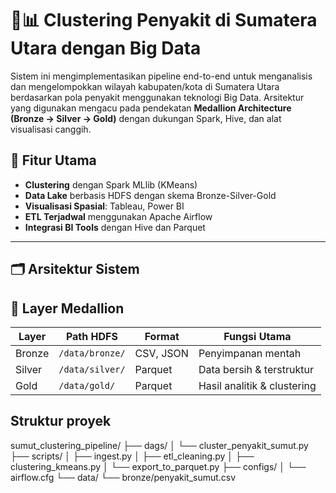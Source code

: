 # 🧠📊 Clustering Penyakit di Sumatera Utara dengan Big Data

Sistem ini mengimplementasikan pipeline end-to-end untuk menganalisis dan mengelompokkan wilayah kabupaten/kota di Sumatera Utara berdasarkan pola penyakit menggunakan teknologi Big Data. Arsitektur yang digunakan mengacu pada pendekatan **Medallion Architecture (Bronze → Silver → Gold)** dengan dukungan Spark, Hive, dan alat visualisasi canggih.

## 🚀 Fitur Utama

- **Clustering** dengan Spark MLlib (KMeans)
- **Data Lake** berbasis HDFS dengan skema Bronze-Silver-Gold
- **Visualisasi Spasial**: Tableau, Power BI
- **ETL Terjadwal** menggunakan Apache Airflow
- **Integrasi BI Tools** dengan Hive dan Parquet

---

## 🗂 Arsitektur Sistem

## 🔧 Layer Medallion

| Layer  | Path HDFS       | Format    | Fungsi Utama                |
| ------ | --------------- | --------- | --------------------------- |
| Bronze | `/data/bronze/` | CSV, JSON | Penyimpanan mentah          |
| Silver | `/data/silver/` | Parquet   | Data bersih & terstruktur   |
| Gold   | `/data/gold/`   | Parquet   | Hasil analitik & clustering |

## Struktur proyek
sumut_clustering_pipeline/
├── dags/
│   └── cluster_penyakit_sumut.py
├── scripts/
│   ├── ingest.py
│   ├── etl_cleaning.py
│   ├── clustering_kmeans.py
│   └── export_to_parquet.py
├── configs/
│   └── airflow.cfg
└── data/
    └── bronze/penyakit_sumut.csv




